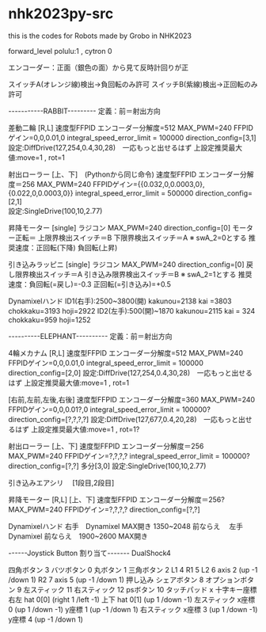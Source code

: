 # nhk2023py-src

this is the codes for Robots made by Grobo in NHK2023

forward_level
 polulu:1 , cytron 0

エンコーダー：正面（銀色の面）から見て反時計回りが正

スイッチA(オレンジ線)検出->負回転のみ許可
スイッチB(紫線)検出->正回転のみ許可

-----------RABBIT---------
定義：前＝射出方向

差動二輪
 [R,L]
 速度型FFPID
 エンコーダー分解度=512
 MAX_PWM=240
 FFPIDゲイン=0,0,0.01,0
 integral_speed_error_limit = 100000
 direction_config=[3,1]
 設定:DiffDrive(127,254,0.4,30,28)　一応もっと出せるはず
 上設定推奨最大値:move=1 , rot=1

射出ローラー
 [上、下]　(Pythonから同じ命令)
 速度型FFPID
 エンコーダー分解度＝256
 MAX_PWM=240
 FFPIDゲイン={{0.032,0,0.0003,0},{0.022,0,0.0003,0}}
 integral_speed_error_limit = 500000
 direction_config=[2,1]  
 設定:SingleDrive(100,10,2.77)

昇降モーター
 [single]
 ラジコン
 MAX_PWM=240
 direction_config=[0]
 モーター正転＝
 上限界検出スイッチ＝B
 下限界検出スイッチ＝A
 ※ swA_2=0とする
 推奨速度：正回転(下降)
          負回転(上昇)
 
引き込みラッピニ
 [single]
 ラジコン
 MAX_PWM=240
 direction_config=[0]
 戻し限界検出スイッチ＝A
 引き込み限界検出スイッチ＝B
 ※ swA_2=1とする
 推奨速度：負回転(=戻し)=-0.3
          正回転(=引き込み)=+0.5

Dynamixelハンド
  ID1(右手):2500~3800(開) kakunou=2138  kai =3803 chokkaku=3193   hoji=2922
  ID2(左手):500(開)~1870  kakunou=2115  kai = 324 chokkaku=959  hoji=1252

----------ELEPHANT----------
定義：前＝射出方向

4輪メカナム
[R,L]
 速度型FFPID
 エンコーダー分解度=512
 MAX_PWM=240
 FFPIDゲイン=0,0,0.01,0
 integral_speed_error_limit = 100000
 direction_config=[2,0]
 設定:DiffDrive(127,254,0.4,30,28)　一応もっと出せるはず
 上設定推奨最大値:move=1 , rot=1

 [右前,左前,左後,右後]
 速度型FFPID
 エンコーダー分解度=360
 MAX_PWM=240
 FFPIDゲイン=0,0,0.01?,0
 integral_speed_error_limit = 100000?
 direction_config=[?,?,?,?]
 設定:DiffDrive(127,677,0.4,20,28)　一応もっと出せるはず
 上設定推奨最大値:move=1 , rot=1?

射出ローラー
 [上、下]
 速度型FFPID
 エンコーダー分解度＝256
 MAX_PWM=240
 FFPIDゲイン=?,?,?,?
 integral_speed_error_limit = 100000?
 direction_config=[?,?]  多分[3,0]
 設定:SingleDrive(100,10,2.77)

引き込みエアシリ
　[1段目,2段目]


昇降モーター
 [R,L]
 [上、下]
 速度型FFPID
 エンコーダー分解度＝256?
 MAX_PWM=240
 FFPIDゲイン=?,?,?,?
 direction_config=[?,?]  

Dynamixelハンド
  右手　Dynamixel MAX開き 1350~2048 前ならえ
　左手　Dynamixel 前ならえ　1900~2600 MAX開き



------Joystick Button 割り当て-------
DualShock4

四角ボタン 3
バツボタン 0
丸ボタン 1
三角ボタン 2
L1 4
R1 5
L2 6
  axis 2 (up -1 /down 1)
R2 7 
  axis 5 (up -1 /down 1)
押し込み
シェアボタン 8
オプションボタン 9
左スティック 11
右スティック 12
psボタン 10
タッチパッド x
十字キー座標 
  右左 hat 0[0] (right 1 /left -1)
  上下 hat 0[1] (up 1 /down -1)
左スティック
  x座標 0 (up 1 /down -1)
  y座標 1 (up -1 /down 1)
右スティック
  x座標 3 (up 1 /down -1)
  y座標 4 (up -1 /down 1)